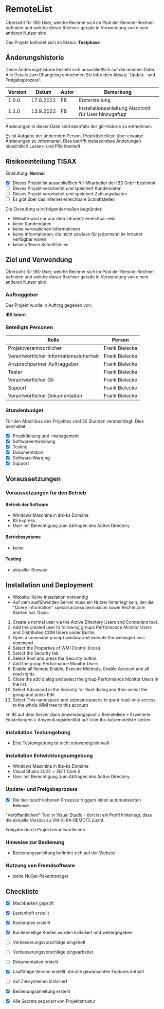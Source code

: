 
# RemoteList

Übersicht für IBS-User, welche Rechner sich im Pool der Remote-Rechner befinden und welche dieser Rechner gerade in Verwendung von einem anderen Nutzer sind.

Das Projekt befindet sich im Status: **Testphase**

## Änderungshistorie

Diese Änderungshistorie bezieht sich ausschließlich auf die readme-Datei. Alle Details zum Changelog entnehmen Sie bitte dem Absatz 'Update- und Freigabeprozess'.


| Version | Datum | Autor | Bemerkung |
| ------- | ----- | ----- | --------- |
| 1.0.0 | 17.8.2022 | FB | Ersterstellung |
| 1.1.0 | 13.9.2022 | FB | Installationsanleitung Abschnitt für User hinzugefügt |

Änderungen in dieser Datei sind ebenfalls der git-Historie zu entnehmen.

Es ist Aufgabe der ändernden Person, Projektbeteiligte über etwaige Änderungen zu informieren. Dies betrifft insbesondere Änderungen hinsichtlich Lasten- und Pflichtenheft.

## Risikoeinteilung TISAX

Einstufung: **Normal**

- [x] Dieses Projekt ist ausschließlich für Mitarbeiter der IBS GnbH bestimmt
- [ ] Dieses Projekt verarbeitet *und* speichert Kundendaten
- [ ] Dieses Projekt verarbeitet *und* speichert Zahlungsdsaten
- [ ] Es gibt über das Internet erreichbare Schnittstellen

Die Einstufung wird folgendermaßen begründet:

- Website wird nur aus dem Intranetz erreichbar sein
- keine Kundendaten
- keine vertraulichen Informationen
- keine Informationen, die nicht sowieso für jedermann im Intranet verfügbar wären
- keine offenen Schnittstellen

## Ziel und Verwendung

Übersicht für IBS-User, welche Rechner sich im Pool der Remote-Rechner befinden und welche dieser Rechner gerade in Verwendung von einem anderen Nutzer sind.

### Auftraggeber

Das Projekt wurde in Auftrag gegeben von:

**IBS Intern**

### Beteiligte Personen

| Rolle                                   | Person                   |
| --------------------------------------- | ------------------------ |
| Projektverantwortlicher | Frank Bielecke |
| Verantwortlicher Informationssicherheit | Frank Bielecke |
| Ansprechpartner Auftraggeber | Frank Bielecke |
| Tester | Frank Bielecke |
| Verantwortlicher Git | Frank Bielecke |
| Support | Frank Bielecke |
| Verantwortlicher Dokumentation | Frank Bielecke |


### Stundenbudget

Für den Abschluss des Projektes sind 32 Stunden veranschlagt. Dies beinhaltet:
- [x] Projektleitung und -management
- [x] Softwareentwicklung
- [x] Testing
- [x] Dokumentation
- [x] Software-Wartung
- [x] Support

## Voraussetzungen



### Voraussetzungen für den Betrieb

#### Betrieb der Software

- Windows Maschine in ibs-ka Domäne
- IIS Express
- User mit Berechtigung zum Abfragen des Active Directory

#### Betriebssysteme

- keine

#### Testing

- aktueller Browser

## Installation und Deployment

- Website: Keine Installation notwendig
- Auf dem ausführenden Server muss ein Nutzer hinterlegt sein, der die "Query Information" special access permission sowie Rechte zum Starten  hat. Dazu:

1. Create a normal user via the Active Directory Users and Computers tool.
2. Add the created user to following groups Performance Monitor Users and Distributed COM Users under Builtin.
3. Open a command prompt window and execute the wmimgmt.msc command.
4. Select the Properties of WMI Control (local).
5. Select the Security tab.
6. Select Root and press the Security button.
7. Add the group Performance Monitor Users.
8. Enable all Remote Enable, Execute Methods, Enable Account and all read rights.
9. Close the add dialog and select the group Performance Monitor Users in the list.
10. Select Advanced in the Security for Root dialog and then select the group and press Edit.
11. Select This namespace and subnamespaces to grant read-only access to the whole WMI tree to this account

Im IIS auf dem Server dann Anwendungspool > Remoteliste > Erweiterte Einstellungen > Anwendungsidentität auf User ibs-ka\remoteliste stellen.



### Installation Testumgebung

- Eine Testumgebung ist nicht notwendig/sinnvoll



### Installation Entwicklungsumgebung

- Windows Maschine in ibs-ka Domäne
- Visual Studio 2022 + .NET Core 6
- User mit Berechtigung zum Abfragen des Active Directory



### Update- und Freigabeprozess

- [x] Die hier beschriebenen Prozesse triggern einen automatisierten Release.

"Veröffentlichen"-Tool in Visual Studio - dort ist ein Profil hinterlegt, dass die aktuelle Version zu VM-S-KA-REMOTE pusht.

Freigabe durch Projektverantwortlichen

### Hinweise zur Bedienung
- Bedienungsanleitung befindet sich auf der Website

### Nutzung von Fremdsoftware
- siehe NuGet-Paketmanager

## Checkliste

- [x] Machbarkeit geprüft
- [x] Lastenheft erstellt
- [x] Kostenplan erstellt
- [x] Kundenseitige Kosten wurden kalkuliert und weitergegeben
- [ ] Verbesserungsvorschläge eingeholt
- [ ] Verbesserungsvorschläge eingearbeitet
- [ ] Dokumentation erstellt
- [x] Lauffähige Version erstellt, die alle gewünschten Features enthält
- [ ] Auf Zielsystemen installiert
- [x] Bedienungsanleitung erstellt
- [x] Alle Secrets separiert von Projektstruktur



  